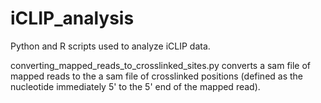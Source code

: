 # iCLIP_analysis
Python and R scripts used to analyze iCLIP data. 

converting_mapped_reads_to_crosslinked_sites.py converts a sam file of mapped reads to the a sam file of crosslinked positions (defined as the nucleotide immediately 5' to the 5' end of the mapped read). 
